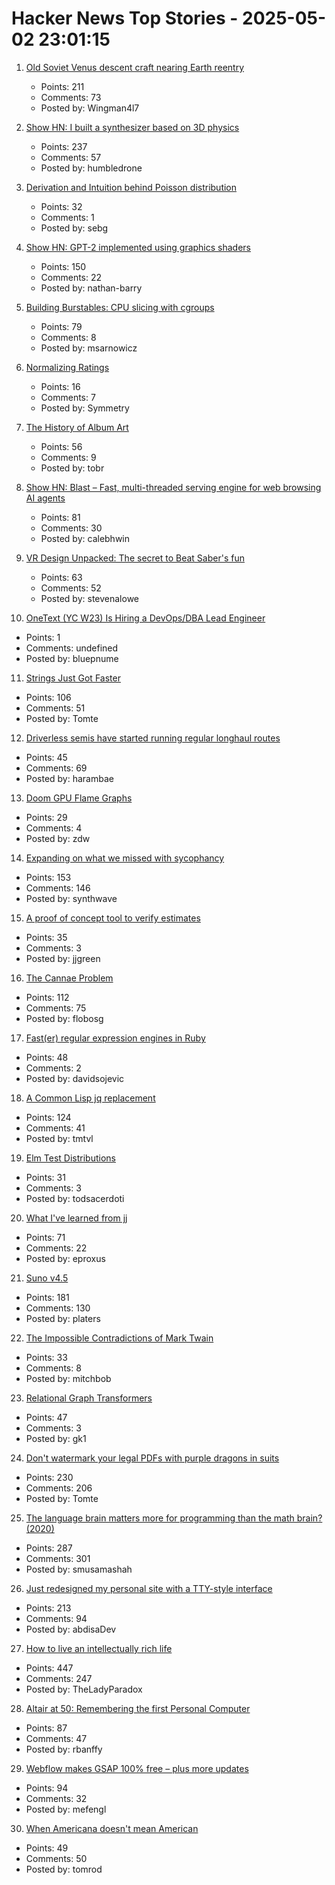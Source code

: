 # Hacker News Top Stories - 2025-05-02 23:01:15

1. [Old Soviet Venus descent craft nearing Earth reentry](https://www.leonarddavid.com/old-soviet-venus-descent-craft-nearing-earth-reentry/)
   - Points: 211
   - Comments: 73
   - Posted by: Wingman4l7

2. [Show HN: I built a synthesizer based on 3D physics](https://anukari.com)
   - Points: 237
   - Comments: 57
   - Posted by: humbledrone

3. [Derivation and Intuition behind Poisson distribution](https://antaripasaha.notion.site/Derivation-and-Intuition-behind-Poisson-distribution-1255314a56398062bf9dd9049fb1c396)
   - Points: 32
   - Comments: 1
   - Posted by: sebg

4. [Show HN: GPT-2 implemented using graphics shaders](https://github.com/nathan-barry/gpt2-webgl)
   - Points: 150
   - Comments: 22
   - Posted by: nathan-barry

5. [Building Burstables: CPU slicing with cgroups](https://www.ubicloud.com/blog/building-burstables-cpu-slicing-with-cgroups)
   - Points: 79
   - Comments: 8
   - Posted by: msarnowicz

6. [Normalizing Ratings](http://hopefullyintersting.blogspot.com/2025/05/normalizing-ratings.html)
   - Points: 16
   - Comments: 7
   - Posted by: Symmetry

7. [The History of Album Art](https://matthewstrom.com/writing/album-art/)
   - Points: 56
   - Comments: 9
   - Posted by: tobr

8. [Show HN: Blast – Fast, multi-threaded serving engine for web browsing AI agents](https://github.com/stanford-mast/blast)
   - Points: 81
   - Comments: 30
   - Posted by: calebhwin

9. [VR Design Unpacked: The secret to Beat Saber's fun](https://www.roadtovr.com/beat-saber-instructed-motion-until-you-fall-inside-xr-design/)
   - Points: 63
   - Comments: 52
   - Posted by: stevenalowe

10. [OneText (YC W23) Is Hiring a DevOps/DBA Lead Engineer](undefined)
   - Points: 1
   - Comments: undefined
   - Posted by: bluepnume

11. [Strings Just Got Faster](https://inside.java/2025/05/01/strings-just-got-faster/)
   - Points: 106
   - Comments: 51
   - Posted by: Tomte

12. [Driverless semis have started running regular longhaul routes](https://www.cnn.com/2025/05/01/business/first-driverless-semis-started-regular-routes)
   - Points: 45
   - Comments: 69
   - Posted by: harambae

13. [Doom GPU Flame Graphs](https://www.brendangregg.com/blog/2025-05-01/doom-gpu-flame-graphs.html)
   - Points: 29
   - Comments: 4
   - Posted by: zdw

14. [Expanding on what we missed with sycophancy](https://openai.com/index/expanding-on-sycophancy/)
   - Points: 153
   - Comments: 146
   - Posted by: synthwave

15. [A proof of concept tool to verify estimates](https://terrytao.wordpress.com/2025/05/01/a-proof-of-concept-tool-to-verify-estimates/)
   - Points: 35
   - Comments: 3
   - Posted by: jjgreen

16. [The Cannae Problem](https://www.joanwestenberg.com/the-cannae-problem/)
   - Points: 112
   - Comments: 75
   - Posted by: flobosg

17. [Fast(er) regular expression engines in Ruby](https://serpapi.com/blog/faster-regular-expression-engines-in-ruby/)
   - Points: 48
   - Comments: 2
   - Posted by: davidsojevic

18. [A Common Lisp jq replacement](https://world-playground-deceit.net/blog/2025/03/a-common-lisp-jq-replacement.html)
   - Points: 124
   - Comments: 41
   - Posted by: tmtvl

19. [Elm Test Distributions](https://martin.janiczek.cz/2025/05/01/elm-test-distributions.html)
   - Points: 31
   - Comments: 3
   - Posted by: todsacerdoti

20. [What I've learned from jj](https://zerowidth.com/2025/what-ive-learned-from-jj/)
   - Points: 71
   - Comments: 22
   - Posted by: eproxus

21. [Suno v4.5](https://suno.com/explore/)
   - Points: 181
   - Comments: 130
   - Posted by: platers

22. [The Impossible Contradictions of Mark Twain](https://www.newyorker.com/magazine/2025/05/05/mark-twain-ron-chernow-book-review)
   - Points: 33
   - Comments: 8
   - Posted by: mitchbob

23. [Relational Graph Transformers](https://kumo.ai/research/relational-graph-transformers/)
   - Points: 47
   - Comments: 3
   - Posted by: gk1

24. [Don't watermark your legal PDFs with purple dragons in suits](https://arstechnica.com/tech-policy/2025/05/dont-watermark-your-legal-pdfs-with-purple-dragons-in-suits/)
   - Points: 230
   - Comments: 206
   - Posted by: Tomte

25. [The language brain matters more for programming than the math brain? (2020)](https://massivesci.com/articles/programming-math-language-python-women-in-science/)
   - Points: 287
   - Comments: 301
   - Posted by: smusamashah

26. [Just redesigned my personal site with a TTY-style interface](https://www.abdisa.me/)
   - Points: 213
   - Comments: 94
   - Posted by: abdisaDev

27. [How to live an intellectually rich life](https://utsavmamoria.substack.com/p/how-to-live-an-intellectually-rich)
   - Points: 447
   - Comments: 247
   - Posted by: TheLadyParadox

28. [Altair at 50: Remembering the first Personal Computer](https://www.goto10retro.com/p/altair-at-50-remembering-the-first)
   - Points: 87
   - Comments: 47
   - Posted by: rbanffy

29. [Webflow makes GSAP 100% free – plus more updates](https://webflow.com/blog/gsap-becomes-free)
   - Points: 94
   - Comments: 32
   - Posted by: mefengl

30. [When Americana doesn't mean American](https://deeprootsmag.org/2017/09/18/over-there-when-americana-doesnt-mean-american/)
   - Points: 49
   - Comments: 50
   - Posted by: tomrod

